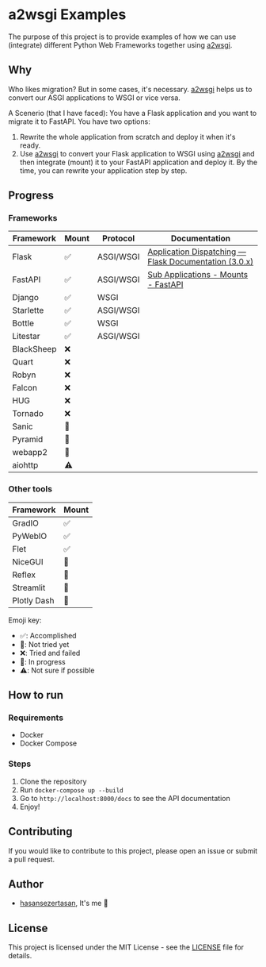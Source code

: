 # a2wsgi Examples

The purpose of this project is to provide examples of how we can use (integrate) different Python Web Frameworks together using [a2wsgi][a2wsgi].

## Why

Who likes migration? But in some cases, it's necessary. [a2wsgi] helps us to convert our ASGI applications to WSGI or vice versa.

A Scenerio (that I have faced): You have a Flask application and you want to migrate it to FastAPI. You have two options:

1. Rewrite the whole application from scratch and deploy it when it's ready.
2. Use [a2wsgi] to convert your Flask application to WSGI using [a2wsgi] and then integrate (mount) it to your FastAPI application and deploy it. By the time, you can rewrite your application step by step.

## Progress

### Frameworks

| Framework  | Mount                 | Protocol  | Documentation                                                                                                             |
| ---------- | --------------------- | --------- | ------------------------------------------------------------------------------------------------------------------------- |
| Flask      | :white_check_mark:    | ASGI/WSGI | [Application Dispatching — Flask Documentation (3.0.x)](https://flask.palletsprojects.com/en/3.0.x/patterns/appdispatch/) |
| FastAPI    | :white_check_mark:    | ASGI/WSGI | [Sub Applications - Mounts - FastAPI](https://fastapi.tiangolo.com/advanced/sub-applications/)                            |
| Django     | :white_check_mark:    | WSGI      |                                                                                                                           |
| Starlette  | :white_check_mark:    | ASGI/WSGI |                                                                                                                           |
| Bottle     | :white_check_mark:    | WSGI      |                                                                                                                           |
| Litestar   | :white_check_mark:    | ASGI/WSGI |                                                                                                                           |
| BlackSheep | :x:                   |           |                                                                                                                           |
| Quart      | :x:                   |           |                                                                                                                           |
| Robyn      | :x:                   |           |                                                                                                                           |
| Falcon     | :x:                   |           |                                                                                                                           |
| HUG        | :x:                   |           |                                                                                                                           |
| Tornado    | :x:                   |           |                                                                                                                           |
| Sanic      | :white_square_button: |           |                                                                                                                           |
| Pyramid    | :white_square_button: |           |                                                                                                                           |
| webapp2    | :white_square_button: |           |                                                                                                                           |
| aiohttp    | :warning:             |           |                                                                                                                           |

### Other tools

| Framework   | Mount                 |
| ----------- | --------------------- |
| GradIO      | :white_check_mark:    |
| PyWebIO     | :white_check_mark:    |
| Flet        | :white_check_mark:    |
| NiceGUI     | :construction:        |
| Reflex      | :construction:        |
| Streamlit   | :white_square_button: |
| Plotly Dash | :white_square_button: |

Emoji key:

- :white_check_mark:: Accomplished
- :white_square_button:: Not tried yet
- :x:: Tried and failed
- :construction:: In progress
- :warning:: Not sure if possible

## How to run

### Requirements

- Docker
- Docker Compose

### Steps

1. Clone the repository
2. Run `docker-compose up --build`
3. Go to `http://localhost:8000/docs` to see the API documentation
4. Enjoy!

## Contributing

If you would like to contribute to this project, please open an issue or submit a pull request.

## Author

- [hasansezertasan](https://www.github.com/hasansezertasan), It's me :wave:

## License

This project is licensed under the MIT License - see the [LICENSE](LICENSE) file for details.

<!-- Links -->
[a2wsgi]: https://github.com/abersheeran/a2wsgi
